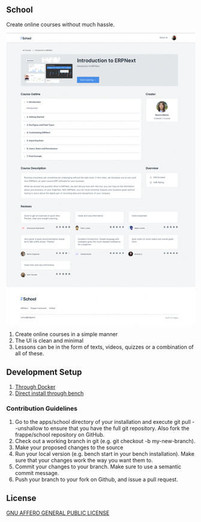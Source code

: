 ## School

Create online courses without much hassle.

![Course Home](/school/public/images/course-home.png)

1. Create online courses in a simple manner
1. The UI is clean and minimal
1. Lessons can be in the form of texts, videos, quizzes or a combination of all of these.

## Development Setup

1. [Through Docker](docker-installation.md)
1. [Direct install through bench](bench-installation.md)


### Contribution Guidelines

1. Go to the apps/school directory of your installation and execute git pull --unshallow to ensure that you have the full git repository. Also fork the frappe/school repository on GitHub.
1. Check out a working branch in git (e.g. git checkout -b my-new-branch).
1. Make your proposed changes to the source
1. Run your local version (e.g. bench start in your bench installation). Make sure that your changes work the way you want them to.
1. Commit your changes to your branch. Make sure to use a semantic commit message.
1. Push your branch to your fork on Github, and issue a pull request.

## License

[GNU AFFERO GENERAL PUBLIC LICENSE](license.txt)
